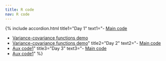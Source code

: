 ```yaml
---
title: R code
nav: R code
---
```


{% include accordion.html title1="Day 1" text1="- [Main code](#)  
- [Variance-covariance functions demo](#)  
- [Variance-covariance functions demo](#)" title2="Day 2" text2="- [Main code](#)  
- [Aux code1](#)" title3="Day 3" text3="- [Main code](#)  
- [Aux code1](#)" %}

